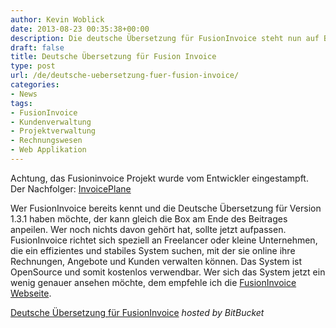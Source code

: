 ```yaml
---
author: Kevin Woblick
date: 2013-08-23 00:35:38+00:00
description: Die deutsche Übersetzung für FusionInvoice steht nun auf BitBucket zum Download zur Verfügung.
draft: false
title: Deutsche Übersetzung für Fusion Invoice
type: post
url: /de/deutsche-uebersetzung-fuer-fusion-invoice/
categories:
- News
tags:
- FusionInvoice
- Kundenverwaltung
- Projektverwaltung
- Rechnungswesen
- Web Applikation
---
```


Achtung, das Fusioninvoice Projekt wurde vom Entwickler eingestampft. Der Nachfolger: [InvoicePlane](https://invoiceplane.com)


Wer FusionInvoice bereits kennt und die Deutsche Übersetzung für Version 1.3.1 haben möchte, der kann gleich die Box am Ende des Beitrages anpeilen. Wer noch nichts davon gehört hat, sollte jetzt aufpassen.
FusionInvoice richtet sich speziell an Freelancer oder kleine Unternehmen, die ein effizientes und stabiles System suchen, mit der sie online ihre Rechnungen, Angebote und Kunden verwalten können. Das System ist OpenSource und somit kostenlos verwendbar.
Wer sich das System jetzt ein wenig genauer ansehen möchte, dem empfehle ich die [FusionInvoice Webseite](http://www.fusioninvoice.com/).


[Deutsche Übersetzung für FusionInvoice](https://bitbucket.org/Kovah/fusioninvoice-translations)
_hosted by BitBucket_
